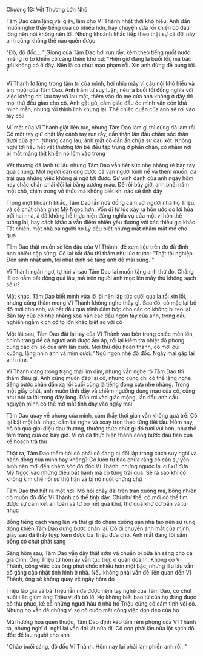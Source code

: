 




Chương 13: Vết Thương Lớn Nhỏ

Tâm Dao câm lặng vài giây, làm cho Vĩ Thành nhất thời khó hiểu. Anh dần muốn nghe thấy tiếng của cô nhiều hơn, hay chuyện vừa rồi khiến cô đau lòng nên nói không nên lời. Nhưng khoảnh khắc tiếp theo thật sự cả đời này anh cũng không thể nào quên được

"Đô, đô đốc... " Giọng của Tâm Dao hơi run rẩy, kèm theo tiếng nuốt nước miếng rõ to khiến cô càng thêm khó xử: "Hiện giờ đang là buổi tối, mà bác gái không có ở đây. Nên là có chút mạo phạm rồi. Xin anh đừng để bụng tôi. "

Vĩ Thành lơ lửng trong tâm trí của mình, hơi nhíu mày vì câu nói khó hiểu và ám muội của Tâm Dao. Anh trầm tư suy luận, nếu là buổi tối đồng nghĩa với việc không chỉ lau tay và lau mặt, thêm vào đó mẹ của anh không ở đây thì mọi thứ đều giao cho cô. Anh gật gù, cảm giác đầu óc mình vẫn còn khá minh mẫn, nhưng rồi thình lình khựng lại. Thế chiếc quần của anh sẽ rơi vào tay cô?

Mí mắt của Vĩ Thành giật liên tục, nhưng Tâm Dao làm gì thì cũng đã làm rồi. Cô một tay giữ chặt lấy cánh tay run rẩy, cẩn thận lần đầu chăm sóc thân dưới của anh. Nhưng càng lau, ánh mắt cô dần ẩn chứa sự đau xót. Không nghĩ tới hầu hết vết thương lớn bé đều tập trung ở phần chân, có nhằm nơi bị mất mảng thịt khiến nó lõm vào trong

Vết thương đã lành từ lâu nhưng Tâm Dao vẫn hết sức nhẹ nhàng rê bàn tay qua chúng. Một người đàn ông được cả vạn người kính nể và thèm muốn, đã trải qua những việc không ai ngờ tới được. Sự vinh danh của anh ngày hôm nay chắc chắn phải đổi lại bằng xương máu. Để rồi bây giờ, anh phải nằm một chỗ, chìm trong vô thức mà không biết khi nào sẽ tỉnh dậy

Trong một khoảnh khắc, Tâm Dao lần nữa đồng cảm với người nhà họ Triệu, và có chút chán ghét Mỹ Ngọc hơn. Vốn dĩ từ lúc xảy ra hôn ước do lời hứa bởi hai nhà, ả đã không hề thực hiện đúng nghĩa vụ của một vị hôn thê tương lai, hay cách khác ả vẫn điềm nhiên yêu đương với các thiếu gia khác. Tất nhiên, một nhà ba người họ Lý đều biết nhưng mắt nhắm mắt mở cho qua

Tâm Dao thật muốn sờ lên đầu của Vĩ Thành, để xem liệu trên đó đã đính bao nhiêu cặp sừng. Cô lại bắt đầu thì thầm như lúc trước: "Thật tội nghiệp. Đến sinh nhật anh, tôi nhất định sẽ tặng anh đồ mài sừng. "

Vĩ Thành ngẩn ngơ, tự hỏi vì sao Tâm Dao lại muốn tặng anh thứ đó. Chẳng lẽ do nằm bất động quá lâu, mà trên người anh mọc lên mấy thứ không sạch sẽ ư?

Mặt khác, Tâm Dao biết mình vừa lỡ lời nên lập tức cười qua la rồi xin lỗi, nhưng cũng thầm mong Vĩ Thành không nghe thấy gì. Sau đó, cô mặc lại bộ đồ mới cho anh, và bắt đầu quá trình đấm bóp cho các cơ không bị teo lại. Bàn tay của cô nhẹ nhàng xoa nắn các đầu ngón tay của anh, trong đầu nghiền ngẫm kích cỡ to lớn khác biệt so với cô

Một lát sau, Tâm Dao đặt lại tay của Vĩ Thành vào bên trong chiếc mền lớn, chỉnh trang để cả người anh được ấm áp, rồi lại kiểm tra nhiệt độ phòng cùng các chỉ số của anh lần cuối. Mọi thứ đều hoàn thành, cô mới cúi xuống, lặng nhìn anh và mỉm cười: "Ngủ ngon nhé đô đốc. Ngày mai gặp lại anh nhé. "

Vĩ Thành đang trong trạng thái lim dim, nhưng vẫn nghe rõ Tâm Dao thì thầm điều gì. Anh cũng muốn đáp lại cô, nhưng cũng chỉ có thể lặng nghe tiếng bước chân dần xa rồi cuối cùng là tiếng đóng cửa nhẹ nhàng. Trong một giây phút, anh muốn tỉnh dậy và chiêm ngưỡng dung mạo của cô, cũng như nói ra lời trong đáy lòng. Dần rơi vào giấc mộng, lần đầu anh cầu nguyện mình có thể mở mắt tỉnh dậy vào ngày mai



Tâm Dao quay về phòng của mình, cảm thấy thời gian vẫn không quá trễ. Cô lại bật một bài nhạc, cắm tai nghe và xoay tròn theo từng tiết tấu. Hôm nay, cô bỏ qua giai điệu đau thương, thưởng thức chút gì đó tươi vui hơn, như thể tâm trạng của cô bây giờ. Vì cô đã thực hiện thành công bước đầu tiên của kế hoạch trả thù

Thật ra, Tâm Dao thầm hỏi có phải cô đang bị đối lập trong cách suy nghĩ và hành động của mình hay không? Cô luôn tự bào chữa rằng cô cần sự yên bình nên mới đến chăm sóc đô đốc Vĩ Thành, nhưng ngược lại cư xử đưa Mỹ Ngọc vào những điều bất hạnh mà cô từng trải qua. Sẽ ra sao khi cô không kìm chế nổi sự thù hận và bị nó nuốt chửng chứ

Tâm Dao thở hắt ra một hơi. Mồ hôi chảy dài trên trán xuống má, bỗng nhiên cô muốn đô đốc Vĩ Thành có thể tỉnh dậy. Chỉ như thế, cô mới có thể tìm được sự cam kết an toàn và từ bỏ hết quá khứ, thứ quá khứ dơ bẩn và tủi nhục

Bỗng tiếng cạch vang lên và thứ gì đó chạm xuống sàn nhà tạo nên sự rung động khiến Tâm Dao dừng bước chân lại. Cô di chuyển ánh mắt của mình, giây sau đã thấy tuýp kem được bà Triệu đưa cho. Ánh mắt đang tối sầm bỗng có chút phát sáng


Sáng hôm sau, Tâm Dao vẫn dậy thật sớm và chuẩn bị bữa ăn sáng cho cả gia đình. Ông Triệu từ hôm ấy vẫn túc trực ở quân doanh. Không có Vĩ Thành, công việc của ông phút chốc nhiều hơn một bậc, nhưng lâu lâu vẫn cố gắng cập nhật tình hình ở nhà. Nếu không phải vấn đề liên quan đến Vĩ Thành, ông sẽ không quay về ngày hôm đó

Triệu lão gia và bà Triệu lần nữa được nếm tay nghề của Tâm Dao, có chút nuối tiếc giùm ông Triệu vì đã bỏ lỡ. Họ không biết bao tử của họ đang được cô thu phục, kể cả những người hầu ở nhà họ Triệu cũng có cảm tình với cô. Nhưng họ vẫn dè chừng vì sợ cô cướp mất công việc dọn dẹp của họ

Mùi hương hoa quen thuộc, Tâm Dao định kéo tấm rèm phòng của Vĩ Thành ra, nhưng nghĩ đi nghĩ lại vẫn đợi lát nữa đi. Cô còn phải lần nữa lột sạch đô đốc để lau người cho anh

"Chào buổi sáng, đô đốc Vĩ Thành. Hôm nay lại phải làm phiền anh rồi. "




